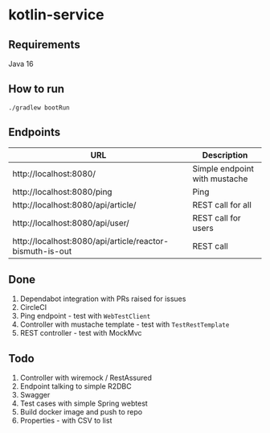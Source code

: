 # kotlin-service

## Requirements 
Java 16

## How to run
`./gradlew bootRun`

## Endpoints

| URL       | Description                   |
|-----------|-------------------------------|
| http://localhost:8080/ | Simple endpoint with mustache |
| http://localhost:8080/ping | Ping   |
| http://localhost:8080/api/article/ | REST call for all |
| http://localhost:8080/api/user/ | REST call for users |
| http://localhost:8080/api/article/reactor-bismuth-is-out | REST call                     |


## Done

1. Dependabot integration with PRs raised for issues
2. CircleCI
3. Ping endpoint - test with `WebTestClient`
4. Controller with mustache template - test with `TestRestTemplate`
5. REST controller - test with MockMvc


## Todo

1. Controller with wiremock / RestAssured
2. Endpoint talking to simple R2DBC
3. Swagger 
4. Test cases with simple Spring webtest
5. Build docker image and push to repo
6. Properties - with CSV to list
